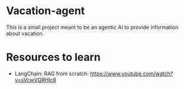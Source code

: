 # Vacation-agent

This is a small project meant to be an agentic AI to provide information about vacation.

# Resources to learn
- LangChain: RAG from scratch: https://www.youtube.com/watch?v=sVcwVQRHIc8